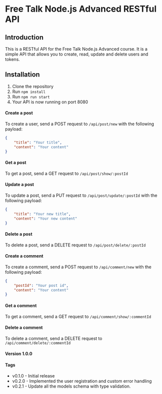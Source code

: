 # Free Talk Node.js Advanced RESTful API

## Introduction

This is a RESTful API for the Free Talk Node.js Advanced course. It is a simple API that allows you to create, read, update and delete users and tokens.

## Installation

1. Clone the repository
2. Run `npm install`
3. Run `npm run start`
4. Your API is now running on port 8080

#### Create a post

To create a user, send a POST request to `/api/post/new` with the following payload:

```json
{
	"title": "Your title",
	"content": "Your content"
}
```

#### Get a post

To get a post, send a GET request to `/api/post/show/:postId`

#### Update a post

To update a post, send a PUT request to `/api/post/update/:postId` with the following payload:

```json
{
	"title": "Your new title",
	"content": "Your new content"
}
```

#### Delete a post

To delete a post, send a DELETE request to `/api/post/delete/:postId`

#### Create a comment

To create a comment, send a POST request to `/api/comment/new` with the following payload:

```json
{
	"postId": "Your post id",
	"content": "Your content"
}
```

#### Get a comment

To get a comment, send a GET request to `/api/comment/show/:commentId`

#### Delete a comment

To delete a comment, send a DELETE request to `/api/comment/delete/:commentId`

#### Version 1.0.0

#### Tags

-   v0.1.0 - Initial release
-   v0.2.0 - Implemented the user registration and custom error handling
-   v0.2.1 - Update all the models schema with type validation.
